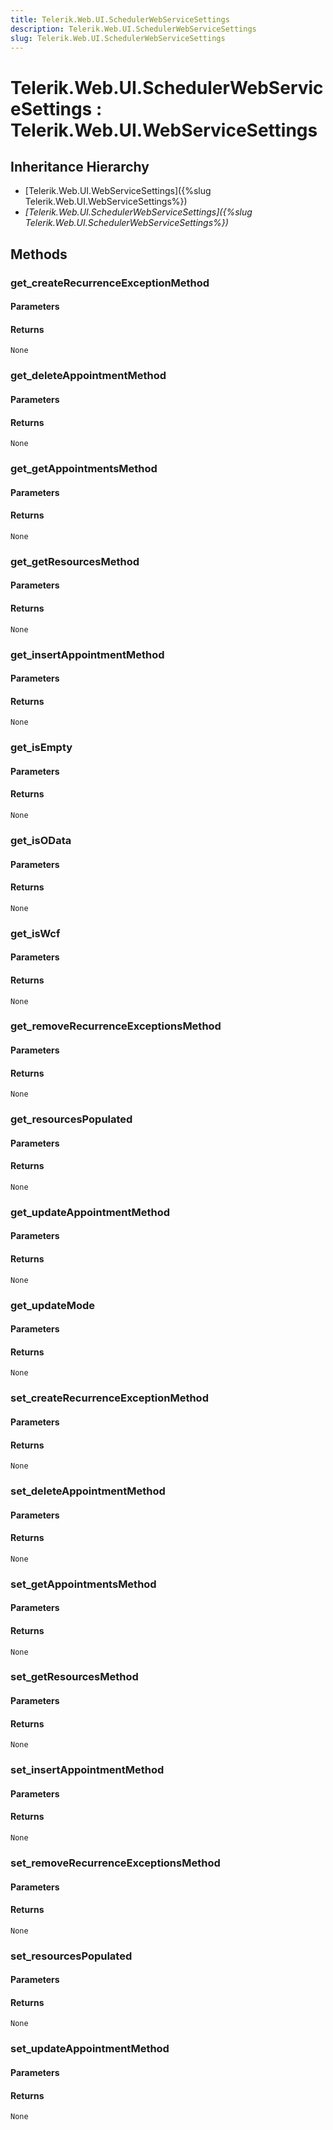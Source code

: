 ```yaml
---
title: Telerik.Web.UI.SchedulerWebServiceSettings
description: Telerik.Web.UI.SchedulerWebServiceSettings
slug: Telerik.Web.UI.SchedulerWebServiceSettings
---
```


# Telerik.Web.UI.SchedulerWebServiceSettings : Telerik.Web.UI.WebServiceSettings 

## Inheritance Hierarchy

* [Telerik.Web.UI.WebServiceSettings]({%slug Telerik.Web.UI.WebServiceSettings%})
* *[Telerik.Web.UI.SchedulerWebServiceSettings]({%slug Telerik.Web.UI.SchedulerWebServiceSettings%})*


## Methods

###  get_createRecurrenceExceptionMethod

#### Parameters

#### Returns

`None` 

### get_deleteAppointmentMethod

#### Parameters

#### Returns

`None` 

### get_getAppointmentsMethod

#### Parameters

#### Returns

`None` 

### get_getResourcesMethod

#### Parameters

#### Returns

`None` 

### get_insertAppointmentMethod

#### Parameters

#### Returns

`None` 

### get_isEmpty

#### Parameters

#### Returns

`None` 

### get_isOData

#### Parameters

#### Returns

`None` 

### get_isWcf

#### Parameters

#### Returns

`None` 

### get_removeRecurrenceExceptionsMethod

#### Parameters

#### Returns

`None` 

### get_resourcesPopulated

#### Parameters

#### Returns

`None` 

### get_updateAppointmentMethod

#### Parameters

#### Returns

`None` 

### get_updateMode

#### Parameters

#### Returns

`None` 

### set_createRecurrenceExceptionMethod

#### Parameters

#### Returns

`None` 

### set_deleteAppointmentMethod

#### Parameters

#### Returns

`None` 

### set_getAppointmentsMethod

#### Parameters

#### Returns

`None` 

### set_getResourcesMethod

#### Parameters

#### Returns

`None` 

### set_insertAppointmentMethod

#### Parameters

#### Returns

`None` 

### set_removeRecurrenceExceptionsMethod

#### Parameters

#### Returns

`None` 

### set_resourcesPopulated

#### Parameters

#### Returns

`None` 

### set_updateAppointmentMethod

#### Parameters

#### Returns

`None` 



